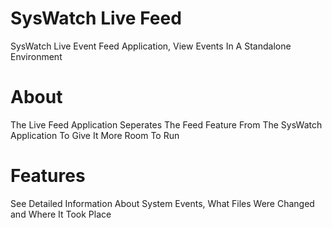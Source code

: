 # SysWatch Live Feed
SysWatch Live Event Feed Application, View Events In A Standalone Environment

# About 
The Live Feed Application Seperates The Feed Feature From The SysWatch Application To Give It More Room To Run

# Features
See Detailed Information About System Events, What Files Were Changed and Where It Took Place
